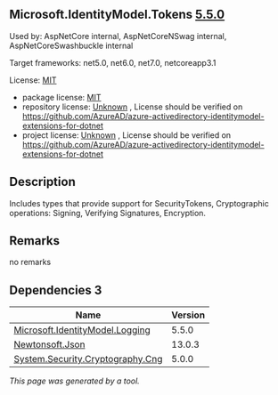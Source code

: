 Microsoft.IdentityModel.Tokens [5.5.0](https://www.nuget.org/packages/Microsoft.IdentityModel.Tokens/5.5.0)
--------------------

Used by: AspNetCore internal, AspNetCoreNSwag internal, AspNetCoreSwashbuckle internal

Target frameworks: net5.0, net6.0, net7.0, netcoreapp3.1

License: [MIT](../../../../licenses/mit) 

- package license: [MIT](https://licenses.nuget.org/MIT) 
- repository license: [Unknown](https://github.com/AzureAD/azure-activedirectory-identitymodel-extensions-for-dotnet) , License should be verified on https://github.com/AzureAD/azure-activedirectory-identitymodel-extensions-for-dotnet
- project license: [Unknown](https://github.com/AzureAD/azure-activedirectory-identitymodel-extensions-for-dotnet) , License should be verified on https://github.com/AzureAD/azure-activedirectory-identitymodel-extensions-for-dotnet

Description
-----------
Includes types that provide support for SecurityTokens, Cryptographic operations: Signing, Verifying Signatures, Encryption.

Remarks
-----------
no remarks


Dependencies 3
-----------

|Name|Version|
|----------|:----|
|[Microsoft.IdentityModel.Logging](../../../../packages/nuget.org/microsoft.identitymodel.logging/5.5.0)|5.5.0|
|[Newtonsoft.Json](../../../../packages/nuget.org/newtonsoft.json/13.0.3)|13.0.3|
|[System.Security.Cryptography.Cng](../../../../packages/nuget.org/system.security.cryptography.cng/5.0.0)|5.0.0|

*This page was generated by a tool.*